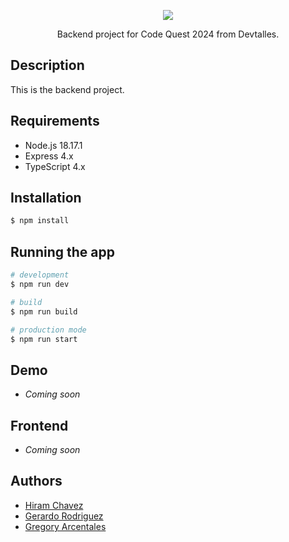 <p align="center">
  <img src="https://miro.medium.com/v2/resize:fit:1100/format:webp/1*QXXviQI-N1jzuOOajsIe7g.png">
</p>

[circleci-image]: https://img.shields.io/circleci/build/github/nestjs/nest/master?token=abc123def456
[circleci-url]: https://circleci.com/gh/nestjs/nest

  <p align="center">Backend project for Code Quest 2024 from Devtalles.</p>
    <p align="center">

## Description

This is the backend project.

## Requirements

- Node.js 18.17.1
- Express 4.x
- TypeScript 4.x

## Installation

```bash
$ npm install
```

## Running the app

```bash
# development
$ npm run dev

# build
$ npm run build

# production mode
$ npm run start
```

## Demo
- _Coming soon_

## Frontend
- _Coming soon_

## Authors

- [Hiram Chavez](https://github.com/JustLearningMX)
- [Gerardo Rodriguez](https://github.com/gerodrig)
- [Gregory Arcentales](https://github.com/gregoarcenta)
